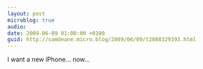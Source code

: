 ```yaml
---
layout: post
microblog: true
audio: 
date: 2009-06-09 01:00:00 +0100
guid: http://samdeane.micro.blog/2009/06/09/t2088329393.html
---
```

I want a new iPhone... now...
